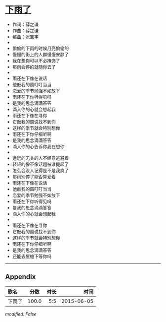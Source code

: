 # [下雨了](https://music.163.com/song?id=32507039)

* 作词：薛之谦
* 作曲：薛之谦
* 编曲：张宝宇
* 
* 偷偷的下雨的时候月亮偷偷的
* 慢慢的街上的人群慢慢安静了
* 我在想你可以不必掩饰了
* 那雨会停的就随你去了
* 
* 雨还在下像在说话
* 他敲我的窗叮叮当当
* 恋爱的季节勉强不如放下
* 雨还在下你听得见吗
* 是我的思念滴滴答答
* 滴入你的心就会想起我
* 雨还在下像在寻你
* 它敲我的窗说找不到你
* 这样的季节就会特别想你
* 雨还在下你仔细听啊
* 是我的思念滴滴答答
* 滴入你的心告诉你我在想你
* 
* 远远的无关的人不经意逃避着
* 轻轻的像不像话题被谁提起了
* 怎么会没人记得是不是我疯了
* 那雨别停了能否算爱着
* 雨还在下像在说话
* 他敲我的窗叮叮当当
* 恋爱的季节勉强不如放下
* 雨还在下你听得见吗
* 是我的思念滴滴答答
* 滴入你的心就会想起我
* 
* 雨还在下像在寻你
* 它敲我的窗说找不到你
* 这样的季节就会特别想你
* 雨还在下你仔细听啊
* 是我的思念滴滴答答
* 还能去屋檐下等你吗


---

## Appendix

|歌名|分数|时长|时间|
|:---|:---:|---:|---:|
|下雨了|100.0|5:5|2015-06-05

*modified: False*